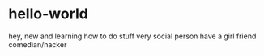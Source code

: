 # hello-world
hey, new and learning how to do stuff
very social person
have a girl friend 
comedian/hacker
